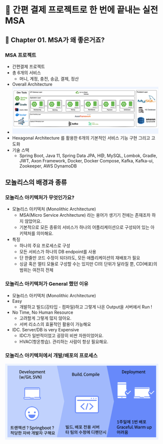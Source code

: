 # :book: 간편 결제 프로젝트로 한 번에 끝내는 실전 MSA
## :pushpin: Chapter 01. MSA가 왜 좋은거죠?

### MSA 프로젝트
- 간편결제 프로젝트
- 총 6개의 서비스
  - 머니, 계정, 충전, 송금, 결제, 정산
- Overall Architecture
- ![](./images/아키텍쳐.png)
- Hexagonal Architecture 를 활용한 6개의 기본적인 서비스 기능 구현 그리고 고도화 
- 기술 스택
  - Spring Boot, Java 11, Spring Data JPA, H@, MySQL, Lombok, Gradle, JWT, Axon Framework, Docker, Docker Compose, Kafka, Kafka-ui, Zookeeper, AWS DynamoDB

## 모놀리스의 배경과 종류
### 모놀리스 아키텍처가 무엇인가요?
- 모놀리스 아키텍처 (Monolithic Architecture)
  - MSA(Micro Service Architecture) 라는 용어가 생기기 전에는 존재조차 하지 않았어요.
  - 기본적으로 모든 종류의 서비스가 하나의 어플리케이션으로 구성되어 있는 아키텍처를 의미해요.
- 특징
  - 하나의 주요 프로세스로 구성
  - 모든 서비스가 하나의 DB endpoint를 사용
  - 단 한줄만 코드 수정이 되더라도, 모든 애플리케이션의 재배포가 필요
  - 싱글 혹은 멀티 모듈로 구성할 수는 있지만 CI의 단위가 달라질 뿐, CD(배포)의 범위는 여전히 전체 

### 모놀리스 아키텍처가 General 했던 이유
- 모놀리스 아키텍처 (Monolithic Architecture)
- Easy
  - 개발하고 빌드(강타입 - 컴파일)하고 그렇게 나온 Output을 서버에서 Run !
- No Time, No Human Resource
  - 고려할게 그렇게 많지 않아요.
  - 서버 리소스의 효율적인 활용이 가능해요
- IDC. Server/DB is very Expensive
  - IDC가 일반적이었고 굉장히 비싼 자원이었어요.
  - HVAC(항온항습). 관리하는 사람이 항상 필요해요.

### 모놀리스 아키텍처에서 개발/배포의 프로세스
![](./images/모놀리스아키텍쳐배포프로세스.png)